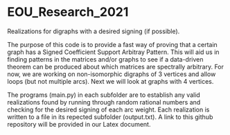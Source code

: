 # EOU_Research_2021
Realizations for digraphs with a desired signing (if possible).

The purpose of this code is to provide a fast way of proving that a certain graph has a 
Signed Coefficient Support Arbitray Pattern. This will aid us in finding patterns in the 
matrices and/or graphs to see if a data-driven theorem can be produced about which matrices 
are spectrally arbitrary. For now, we are working on non-isomorphic digraphs of 3 vertices 
and allow loops (but not multiple arcs). Next we will look at graphs with 4 vertices.

The programs (main.py) in each subfolder are to establish any valid realizations found by 
running through random rational numbers and checking for the desired signing of each arc weight.
Each realization is written to a file in its repected subfolder (output.txt). A link
to this github repository will be provided in our Latex document.
